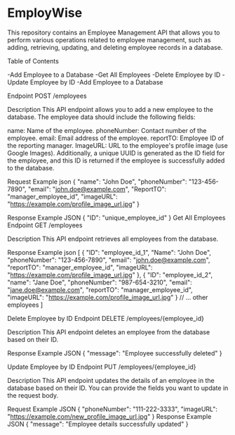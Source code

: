 # EmployWise

This repository contains an Employee Management API that allows you to perform various operations related to employee management, such as adding, retrieving, updating, and deleting employee records in a database.

Table of Contents

-Add Employee to a Database
-Get All Employees
-Delete Employee by ID
-Update Employee by ID
-Add Employee to a Database

Endpoint
POST /employees

Description
This API endpoint allows you to add a new employee to the database. The employee data should include the following fields:

name: Name of the employee.
phoneNumber: Contact number of the employee.
email: Email address of the employee.
reportTO: Employee ID of the reporting manager.
ImageURL: URL to the employee's profile image (use Google Images).
Additionally, a unique UUID is generated as the ID field for the employee, and this ID is returned if the employee is successfully added to the database.

Request Example
json
{
  "name": "John Doe",
  "phoneNumber": "123-456-7890",
  "email": "john.doe@example.com",
  "ReportTO": "manager_employee_id",
  "imageURL": "https://example.com/profile_image_url.jpg"
}

Response Example
JSON
{
  "ID": "unique_employee_id"
}
Get All Employees
Endpoint
GET /employees

Description
This API endpoint retrieves all employees from the database.

Response Example
json
[
  {
    "ID": "employee_id_1",
    "Name": "John Doe",
    "phoneNumber": "123-456-7890",
    "email": "john.doe@example.com",
    "reportTO": "manager_employee_id",
    "imageURL": "https://example.com/profile_image_url.jpg"
  },
  {
    "ID": "employee_id_2",
    "name": "Jane Doe",
    "phoneNumber": "987-654-3210",
    "email": "jane.doe@example.com",
    "reportTO": "manager_employee_id",
    "imageURL": "https://example.com/profile_image_url.jpg"
  }
  // ... other employees
]



Delete Employee by ID
Endpoint
DELETE /employees/{employee_id}

Description
This API endpoint deletes an employee from the database based on their ID.

Response Example
JSON
{
  "message": "Employee successfully deleted"
}



Update Employee by ID
Endpoint
PUT /employees/{employee_id}

Description
This API endpoint updates the details of an employee in the database based on their ID. You can provide the fields you want to update in the request body.

Request Example
JSON
{
  "phoneNumber": "111-222-3333",
  "imageURL": "https://example.com/new_profile_image_url.jpg"
}
Response Example
JSON
{
  "message": "Employee details successfully updated"
}

